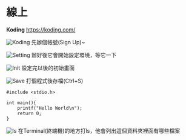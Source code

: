 # 線上

**Koding**
https://koding.com/

![Koding](http://i.imgur.com/llkyl8u.png)
先辦個帳號(Sign Up)~

![Setting](http://i.imgur.com/A5g2AVr.png)
辦好後它會開始設定環境，等它一下

![Init](http://i.imgur.com/n15hatK.png)
設定完以後的初始畫面

![Save](http://i.imgur.com/3y2KF48.png)
打個程式後存檔(Ctrl+S)
```
#include <stdio.h>

int main(){
    printf("Hello World\n");
    return 0;
}
```

![ls](http://i.imgur.com/VOjBbcH.png)
在Terminal(終端機)的地方打ls，他會列出這個資料夾裡面有哪些檔案